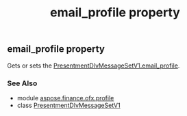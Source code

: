 ﻿---
title: email_profile property
second_title: Aspose.Finance for Python via .NET API References
description: 
type: docs
weight: 30
url: /python-net/aspose.finance.ofx.profile/presentmentdlvmessagesetv1/email_profile/
is_root: false
---

## email_profile property


Gets or sets the [PresentmentDlvMessageSetV1.email_profile](/finance/python-net/aspose.finance.ofx.profile/presentmentdlvmessagesetv1#email_profile).

### See Also
* module [aspose.finance.ofx.profile](../../)
* class [PresentmentDlvMessageSetV1](/finance/python-net/aspose.finance.ofx.profile/presentmentdlvmessagesetv1)
